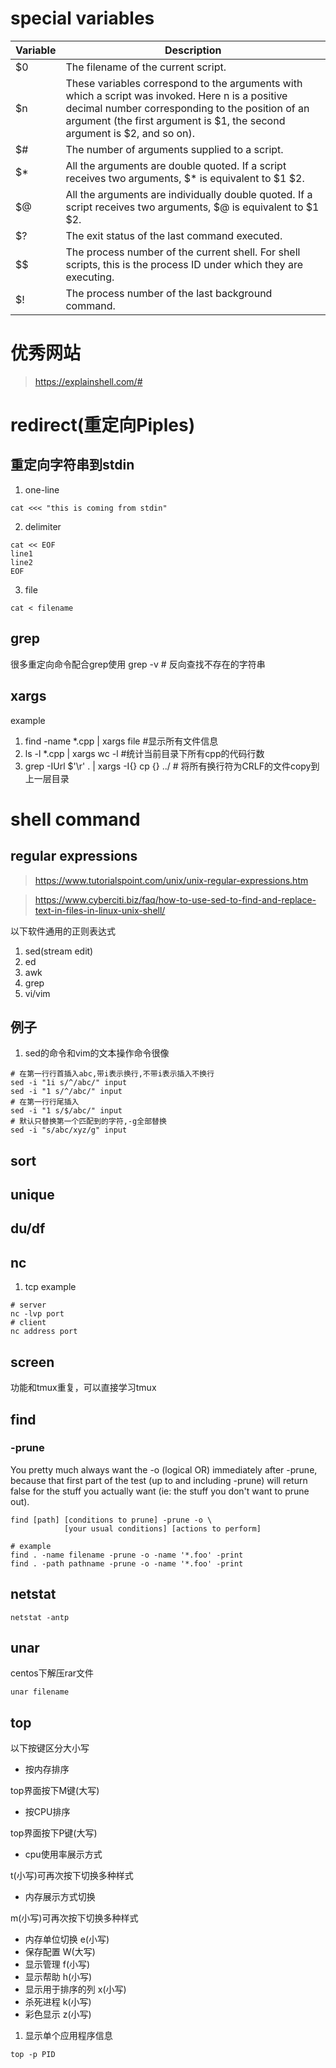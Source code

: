 # special variables

|Variable | Description|
|---------|------------|
|$0|The filename of the current script.|
|$n|These variables correspond to the arguments with which a script was invoked. Here n is a positive decimal number corresponding to the position of an argument (the first argument is $1, the second argument is $2, and so on).|
|$#|The number of arguments supplied to a script.|
|$*|All the arguments are double quoted. If a script receives two arguments, $* is equivalent to $1 $2.|
|$@|All the arguments are individually double quoted. If a script receives two arguments, $@ is equivalent to $1 $2.|
|$?|The exit status of the last command executed.|
|$$|The process number of the current shell. For shell scripts, this is the process ID under which they are executing.|
|$!|The process number of the last background command.|

# 优秀网站
> https://explainshell.com/#

# redirect(重定向Piples)
## 重定向字符串到stdin
1. one-line
```shell
cat <<< "this is coming from stdin"
```
2. delimiter
```shell
cat << EOF
line1
line2
EOF
```
3. file
```shell
cat < filename
```

## grep

很多重定向命令配合grep使用
grep -v # 反向查找不存在的字符串

## xargs

example
1. find -name *.cpp | xargs file #显示所有文件信息
2. ls -l *.cpp | xargs wc -l  #统计当前目录下所有cpp的代码行数
3. grep -IUrl $'\r' . | xargs -I{} cp {} ../ # 将所有换行符为CRLF的文件copy到上一层目录

# shell command

## regular expressions
> https://www.tutorialspoint.com/unix/unix-regular-expressions.htm

> https://www.cyberciti.biz/faq/how-to-use-sed-to-find-and-replace-text-in-files-in-linux-unix-shell/

以下软件通用的正则表达式
1. sed(stream edit)
2. ed
3. awk
4. grep
5. vi/vim

## 例子
1. sed的命令和vim的文本操作命令很像
```shell
# 在第一行行首插入abc,带i表示换行,不带i表示插入不换行
sed -i "1i s/^/abc/" input
sed -i "1 s/^/abc/" input
# 在第一行行尾插入
sed -i "1 s/$/abc/" input
# 默认只替换第一个匹配到的字符,-g全部替换
sed -i "s/abc/xyz/g" input
```

## sort
## unique
## du/df
## nc
1. tcp example
```shell
# server
nc -lvp port
# client
nc address port
```
## screen

功能和tmux重复，可以直接学习tmux

## find
### -prune

You pretty much always want the -o (logical OR) immediately after -prune, because that first part of the test (up to and including -prune) will return false for the stuff you actually want (ie: the stuff you don't want to prune out).
```shell
find [path] [conditions to prune] -prune -o \
            [your usual conditions] [actions to perform]

# example
find . -name filename -prune -o -name '*.foo' -print
find . -path pathname -prune -o -name '*.foo' -print
```
## netstat
```shell
netstat -antp
```

## unar

centos下解压rar文件
```shell
unar filename
```

## top
以下按键区分大小写

* 按内存排序

top界面按下M键(大写)
* 按CPU排序

top界面按下P键(大写)

* cpu使用率展示方式

t(小写)可再次按下切换多种样式
* 内存展示方式切换

m(小写)可再次按下切换多种样式

* 内存单位切换 e(小写)
* 保存配置 W(大写)
* 显示管理 f(小写)
* 显示帮助 h(小写)
* 显示用于排序的列 x(小写)
* 杀死进程 k(小写)
* 彩色显示 z(小写)

1. 显示单个应用程序信息
```shell
top -p PID
```